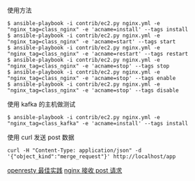 使用方法
```
$ ansible-playbook -i contrib/ec2.py nginx.yml -e "nginx_tag=class_nginx" -e 'acname=install' --tags install
$ ansible-playbook -i contrib/ec2.py nginx.yml -e "nginx_tag=class_nginx" -e 'acname=start' --tags start
$ ansible-playbook -i contrib/ec2.py nginx.yml -e "nginx_tag=class_nginx" -e 'acname=restart' --tags restart
$ ansible-playbook -i contrib/ec2.py nginx.yml -e "nginx_tag=class_nginx" -e 'acname=stop' --tags stop
$ ansible-playbook -i contrib/ec2.py nginx.yml -e "nginx_tag=class_nginx" -e 'acname=stop' --tags enable
$ ansible-playbook -i contrib/ec2.py nginx.yml -e "nginx_tag=class_nginx" -e 'acname=stop' --tags disable
```

使用 kafka 的主机做测试
```
$ ansible-playbook -i contrib/ec2.py nginx.yml -e "nginx_tag=class_kafka" -e 'acname=install' --tags install
```

使用 curl 发送 post 数据
```
curl -H "Content-Type: application/json" -d '{"object_kind":"merge_request"}' http://localhost/app
```

[openresty 最佳实践](https://moonbingbing.gitbooks.io/openresty-best-practices/ngx_lua/phase.html)
[nginx 接收 post 请求](http://blog.csdn.net/yangguanghaozi/article/details/52367118)